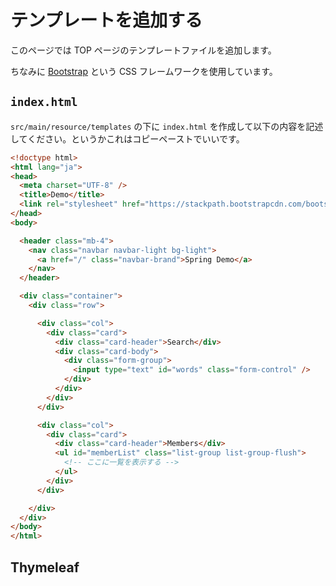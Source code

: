 # テンプレートを追加する

このページでは TOP ページのテンプレートファイルを追加します。

ちなみに [Bootstrap](https://getbootstrap.com/) という CSS フレームワークを使用しています。

## ```index.html```

```src/main/resource/templates``` の下に ```index.html``` を作成して以下の内容を記述してください。というかこれはコピーペーストでいいです。

```html
<!doctype html>
<html lang="ja">
<head>
  <meta charset="UTF-8" />
  <title>Demo</title>
  <link rel="stylesheet" href="https://stackpath.bootstrapcdn.com/bootstrap/4.1.0/css/bootstrap.min.css" />
</head>
<body>

  <header class="mb-4">
    <nav class="navbar navbar-light bg-light">
      <a href="/" class="navbar-brand">Spring Demo</a>
    </nav>
  </header>

  <div class="container">
    <div class="row">

      <div class="col">
        <div class="card">
          <div class="card-header">Search</div>
          <div class="card-body">
            <div class="form-group">
              <input type="text" id="words" class="form-control" />
            </div>
          </div>
        </div>
      </div>

      <div class="col">
        <div class="card">
          <div class="card-header">Members</div>
          <ul id="memberList" class="list-group list-group-flush">
            <!-- ここに一覧を表示する -->
          </ul>
        </div>
      </div>

    </div>
  </div>
</body>
</html>
```

## Thymeleaf 


